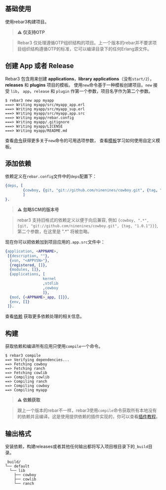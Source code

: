## 基础使用

使用rebar3构建项目。

> **⚠ 仅支持OTP**

> Rebar3 仅处理遵循OTP组织结构的项目。上一个版本的rebar并不要求项目组织结构遵循OTP的标准，它可以编译目录下的任何Erlang源文件。

## 创建 App 或者 Release

Rebar3 包含用来创建 **applications**，**library applications**（没有`start/2`），**releases** 和 **plugins** 项目的模板。
使用`new`命令基于一种模板创建项目。`new` 接受 `lib`， `app`，`release` 和 `plugin` 作第一个参数，项目名字作为第二个参数。

```shell
$ rebar3 new app myapp
===> Writing myapp/src/myapp_app.erl
===> Writing myapp/src/myapp_sup.erl
===> Writing myapp/src/myapp.app.src
===> Writing myapp/rebar.config
===> Writing myapp/.gitignore
===> Writing myapp/LICENSE
===> Writing myapp/README.md
```

查看[命令](https://github.com/zyuyou/rebar3_docs/blob/master/documentation/Commands.md)获得更多关于`new`命令的可用选项参数，
查看[模板](https://github.com/zyuyou/rebar3_docs/blob/master/tutorials/Templates.md)学习如何使用自定义模板。

## 添加依赖
依赖定义在`rebar.config`文件中的`deps`配置下：
```erlang
{deps, [
        {cowboy, {git, "git://github.com/ninenines/cowboy.git", {tag, "1.0.1"}}}
        ]
}.
```

> **⚠ 忽略SCM的版本号**

> rebar3 支持旧格式的依赖定义以便于向后兼容, 例如 `{cowboy, ".*", {git, "git://github.com/ninenines/cowboy.git", {tag, "1.0.1"}}}`, 第二个参数，在这里是 ".*" 将被忽略。

现在你可以把依赖加到项目应用的`.app.src`文件中：

```erlang
{application, <APPNAME>,
 [{description, ""},
  {vsn, "<APPVSN>"},
  {registered, []},
  {modules, []},
  {applications, [
                 kernel
                 ,stdlib
                 ,cowboy
                 ]},
  {mod, {<APPNAME>_app, []}},
  {env, []}
 ]}.
```

查看[依赖](https://github.com/zyuyou/rebar3_docs/blob/master/documentation/Dependencies.md) 获取更多依赖处理的相关信息。

## 构建

获取依赖和编译所有应用只使用`compile`一个命令。

```shell
$ rebar3 compile
==> Verifying dependencies...
==> Fetching cowboy
==> Fetching ranch
==> Fetching cowlib
==> Compiling cowlib
==> Compiling ranch
==> Compiling cowboy
==> Compiling myapp
```

> **⚠ 依赖获取**

> 跟上一个版本的rebar不一样，rebar3使用`compile`命令获取所有本地没有的依赖并且编译。这是使用提供依赖的插件实现的，你可以查看[插件教程](https://github.com/zyuyou/rebar3_docs/blob/master/documentation/Plugins.md)。

## 输出格式
安装依赖，构建releases或者其他任何输出都将写入项目根目录下的`_build`目录。

```shell
_build/
└── default
  └── lib  
    ├── cowboy
    ├── cowlib
    └── ranch
```


